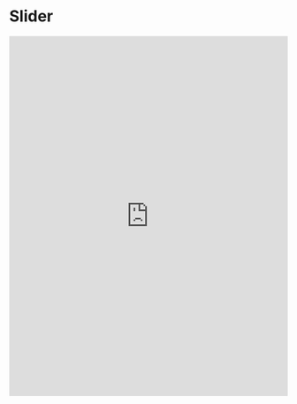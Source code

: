 # Slider

<iframe height="650" style="width: 100%;" scrolling="no" title="Slider" src="https://codepen.io/duyue6002/embed/MWwBreV?height=650&theme-id=light&default-tab=css,result" frameborder="no" allowtransparency="true" allowfullscreen="true">
  See the Pen <a href='https://codepen.io/duyue6002/pen/MWwBreV'>Slider</a> by 6002
  (<a href='https://codepen.io/duyue6002'>@duyue6002</a>) on <a href='https://codepen.io'>CodePen</a>.
</iframe>